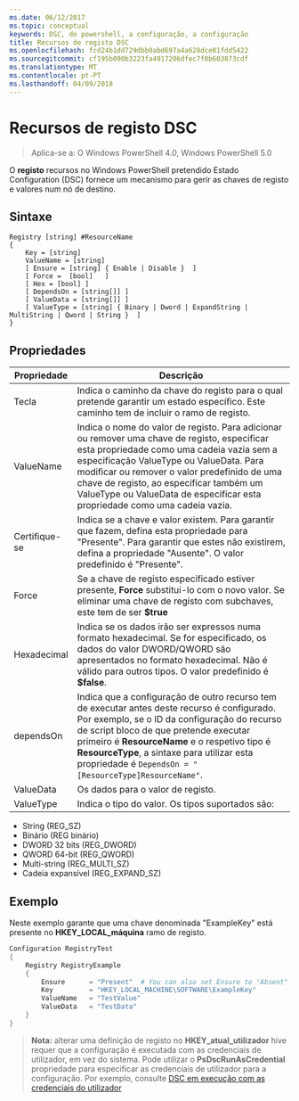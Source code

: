 ```yaml
---
ms.date: 06/12/2017
ms.topic: conceptual
keywords: DSC, do powershell, a configuração, a configuração
title: Recursos de registo DSC
ms.openlocfilehash: fcd24b1dd729dbb0abd697a4a628dce01fdd5422
ms.sourcegitcommit: cf195b090b3223fa4917206dfec7f0b603873cdf
ms.translationtype: MT
ms.contentlocale: pt-PT
ms.lasthandoff: 04/09/2018
---
```

# <a name="dsc-registry-resource"></a>Recursos de registo DSC

> Aplica-se a: O Windows PowerShell 4.0, Windows PowerShell 5.0

O **registo** recursos no Windows PowerShell pretendido Estado Configuration (DSC) fornece um mecanismo para gerir as chaves de registo e valores num nó de destino.

## <a name="syntax"></a>Sintaxe

```
Registry [string] #ResourceName
{
    Key = [string]
    ValueName = [string]
    [ Ensure = [string] { Enable | Disable }  ]
    [ Force =  [bool]   ]
    [ Hex = [bool] ]
    [ DependsOn = [string[]] ]
    [ ValueData = [string[]] ]
    [ ValueType = [string] { Binary | Dword | ExpandString | MultiString | Qword | String }  ]
}
```

## <a name="properties"></a>Propriedades
|  Propriedade  |  Descrição   |
|---|---|
| Tecla| Indica o caminho da chave do registo para o qual pretende garantir um estado específico. Este caminho tem de incluir o ramo de registo.|
| ValueName| Indica o nome do valor de registo. Para adicionar ou remover uma chave de registo, especificar esta propriedade como uma cadeia vazia sem a especificação ValueType ou ValueData. Para modificar ou remover o valor predefinido de uma chave de registo, ao especificar também um ValueType ou ValueData de especificar esta propriedade como uma cadeia vazia.|
| Certifique-se| Indica se a chave e valor existem. Para garantir que fazem, defina esta propriedade para "Presente". Para garantir que estes não existirem, defina a propriedade "Ausente". O valor predefinido é "Presente".|
| Force| Se a chave de registo especificado estiver presente, __Force__ substitui-lo com o novo valor. Se eliminar uma chave de registo com subchaves, este tem de ser __$true__|
| Hexadecimal| Indica se os dados irão ser expressos numa formato hexadecimal. Se for especificado, os dados do valor DWORD/QWORD são apresentados no formato hexadecimal. Não é válido para outros tipos. O valor predefinido é __$false__.|
| dependsOn| Indica que a configuração de outro recurso tem de executar antes deste recurso é configurado. Por exemplo, se o ID da configuração do recurso de script bloco de que pretende executar primeiro é __ResourceName__ e o respetivo tipo é __ResourceType__, a sintaxe para utilizar esta propriedade é `DependsOn = "[ResourceType]ResourceName"`.|
| ValueData| Os dados para o valor de registo.|
| ValueType| Indica o tipo do valor. Os tipos suportados são:
<ul><li>String (REG_SZ)</li>


<li>Binário (REG binário)</li>


<li>DWORD 32 bits (REG_DWORD)</li>


<li>QWORD 64-bit (REG_QWORD)</li>


<li>Multi-string (REG_MULTI_SZ)</li>


<li>Cadeia expansível (REG_EXPAND_SZ)</li></ul>

## <a name="example"></a>Exemplo
Neste exemplo garante que uma chave denominada "ExampleKey" está presente no **HKEY\_LOCAL\_máquina** ramo de registo.
```powershell
Configuration RegistryTest
{
    Registry RegistryExample
    {
        Ensure      = "Present"  # You can also set Ensure to "Absent"
        Key         = "HKEY_LOCAL_MACHINE\SOFTWARE\ExampleKey"
        ValueName   = "TestValue"
        ValueData   = "TestData"
    }
}
```

>**Nota:** alterar uma definição de registo no **HKEY\_atual\_utilizador** hive requer que a configuração é executada com as credenciais de utilizador, em vez do sistema.
>Pode utilizar o **PsDscRunAsCredential** propriedade para especificar as credenciais de utilizador para a configuração. Por exemplo, consulte [DSC em execução com as credenciais do utilizador](runAsUser.md)